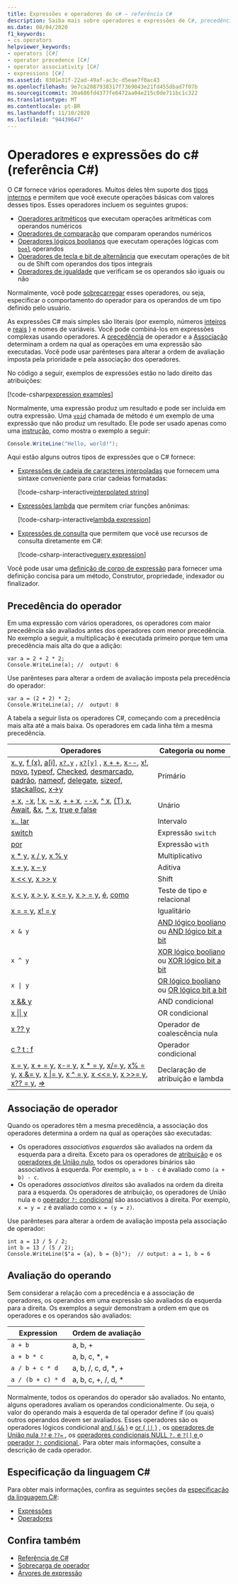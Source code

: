 ```yaml
---
title: Expressões e operadores do c# – referência C#
description: Saiba mais sobre operadores e expressões de C#, precedência de operador e Associação de operador
ms.date: 08/04/2020
f1_keywords:
- cs.operators
helpviewer_keywords:
- operators [C#]
- operator precedence [C#]
- operator associativity [C#]
- expressions [C#]
ms.assetid: 0301e31f-22ad-49af-ac3c-d5eae7f0ac43
ms.openlocfilehash: 9e7ca2087938317f7369043e21fd455dbad7f07b
ms.sourcegitcommit: 30a686fd4377fe6472aa04e215c0de711bc1c322
ms.translationtype: MT
ms.contentlocale: pt-BR
ms.lasthandoff: 11/10/2020
ms.locfileid: "94439647"
---
```

# <a name="c-operators-and-expressions-c-reference"></a>Operadores e expressões do c# (referência C#)

O C# fornece vários operadores. Muitos deles têm suporte dos [tipos internos](../builtin-types/built-in-types.md) e permitem que você execute operações básicas com valores desses tipos. Esses operadores incluem os seguintes grupos:

- [Operadores aritméticos](arithmetic-operators.md) que executam operações aritméticas com operandos numéricos
- [Operadores de comparação](comparison-operators.md) que comparam operandos numéricos
- [Operadores lógicos boolianos](boolean-logical-operators.md) que executam operações lógicas com [`bool`](../builtin-types/bool.md) operandos
- [Operadores de tecla e bit de alternância](bitwise-and-shift-operators.md) que executam operações de bit ou de Shift com operandos dos tipos integrais
- [Operadores de igualdade](equality-operators.md) que verificam se os operandos são iguais ou não

Normalmente, você pode [sobrecarregar](operator-overloading.md) esses operadores, ou seja, especificar o comportamento do operador para os operandos de um tipo definido pelo usuário.

As expressões C# mais simples são literais (por exemplo, números [inteiros](../builtin-types/integral-numeric-types.md#integer-literals) e [reais](../builtin-types/floating-point-numeric-types.md#real-literals) ) e nomes de variáveis. Você pode combiná-los em expressões complexas usando operadores. A [precedência](#operator-precedence) de operador e a [Associação](#operator-associativity) determinam a ordem na qual as operações em uma expressão são executadas. Você pode usar parênteses para alterar a ordem de avaliação imposta pela prioridade e pela associação dos operadores.

No código a seguir, exemplos de expressões estão no lado direito das atribuições:

[!code-csharp[expression examples](snippets/shared/Overview.cs#Expressions)]

Normalmente, uma expressão produz um resultado e pode ser incluída em outra expressão. Uma [`void`](../builtin-types/void.md) chamada de método é um exemplo de uma expressão que não produz um resultado. Ele pode ser usado apenas como uma [instrução](../../programming-guide/statements-expressions-operators/statements.md), como mostra o exemplo a seguir:

```csharp
Console.WriteLine("Hello, world!");
```

Aqui estão alguns outros tipos de expressões que o C# fornece:

- [Expressões de cadeia de caracteres interpoladas](../tokens/interpolated.md) que fornecem uma sintaxe conveniente para criar cadeias formatadas:

  [!code-csharp-interactive[interpolated string](snippets/shared/Overview.cs#InterpolatedString)]

- [Expressões lambda](lambda-expressions.md) que permitem criar funções anônimas:

  [!code-csharp-interactive[lambda expression](snippets/shared/Overview.cs#Lambda)]

- [Expressões de consulta](../keywords/query-keywords.md) que permitem que você use recursos de consulta diretamente em C#:

  [!code-csharp-interactive[query expression](snippets/shared/Overview.cs#Query)]

Você pode usar uma [definição de corpo de expressão](../../programming-guide/statements-expressions-operators/expression-bodied-members.md) para fornecer uma definição concisa para um método, Construtor, propriedade, indexador ou finalizador.

## <a name="operator-precedence"></a>Precedência do operador

Em uma expressão com vários operadores, os operadores com maior precedência são avaliados antes dos operadores com menor precedência. No exemplo a seguir, a multiplicação é executada primeiro porque tem uma precedência mais alta do que a adição:

```csharp-interactive
var a = 2 + 2 * 2;
Console.WriteLine(a); //  output: 6
```

Use parênteses para alterar a ordem de avaliação imposta pela precedência do operador:

```csharp-interactive
var a = (2 + 2) * 2;
Console.WriteLine(a); //  output: 8
```

A tabela a seguir lista os operadores C#, começando com a precedência mais alta até a mais baixa. Os operadores em cada linha têm a mesma precedência.

| Operadores | Categoria ou nome |
| --------- | ---------------- |
| [x. y](member-access-operators.md#member-access-expression-), [f (x)](member-access-operators.md#invocation-expression-), [a&#91;i&#93;](member-access-operators.md#indexer-operator-), [`x?.y`](member-access-operators.md#null-conditional-operators--and-) , [`x?[y]`](member-access-operators.md#null-conditional-operators--and-) , [x + +](arithmetic-operators.md#increment-operator-), [x--](arithmetic-operators.md#decrement-operator---), [x!](null-forgiving.md), [novo](new-operator.md), [typeof](type-testing-and-cast.md#typeof-operator), [Checked](../keywords/checked.md), [desmarcado](../keywords/unchecked.md), [padrão](default.md), [nameof](nameof.md), [delegate](delegate-operator.md), [sizeof](sizeof.md), [stackalloc](stackalloc.md), [x->y](pointer-related-operators.md#pointer-member-access-operator--) | Primário |
| [+ x](arithmetic-operators.md#unary-plus-and-minus-operators), [-x](arithmetic-operators.md#unary-plus-and-minus-operators), [ \! x](boolean-logical-operators.md#logical-negation-operator-), [~ x](bitwise-and-shift-operators.md#bitwise-complement-operator-), [+ + x](arithmetic-operators.md#increment-operator-), [--x](arithmetic-operators.md#decrement-operator---), [^ x](member-access-operators.md#index-from-end-operator-), [(T) x](type-testing-and-cast.md#cast-expression), [Await](await.md), [&x](pointer-related-operators.md#address-of-operator-), [* x](pointer-related-operators.md#pointer-indirection-operator-), [true e false](true-false-operators.md) | Unário |
| [x.. Iar](member-access-operators.md#range-operator-) | Intervalo |
| [switch](switch-expression.md) | Expressão `switch` |
| [por](with-expression.md) | Expressão `with` |
| [x * y](arithmetic-operators.md#multiplication-operator-), [x / y](arithmetic-operators.md#division-operator-), [x % y](arithmetic-operators.md#remainder-operator-) | Multiplicativo|
| [x + y](arithmetic-operators.md#addition-operator-), [x – y](arithmetic-operators.md#subtraction-operator--) | Aditiva |
| [x \<\<  y](bitwise-and-shift-operators.md#left-shift-operator-), [x >> y](bitwise-and-shift-operators.md#right-shift-operator-) | Shift |
| [x \< y](comparison-operators.md#less-than-operator-), [x > y](comparison-operators.md#greater-than-operator-), [x \<= y](comparison-operators.md#less-than-or-equal-operator-), [x > = y](comparison-operators.md#greater-than-or-equal-operator-), [é](type-testing-and-cast.md#is-operator), [como](type-testing-and-cast.md#as-operator) | Teste de tipo e relacional |
| [x = = y](equality-operators.md#equality-operator-), [x! = y](equality-operators.md#inequality-operator-) | Igualitário |
| `x & y` | [AND lógico booliano](boolean-logical-operators.md#logical-and-operator-) ou [AND lógico bit a bit](bitwise-and-shift-operators.md#logical-and-operator-) |
| `x ^ y` | [XOR lógico booliano](boolean-logical-operators.md#logical-exclusive-or-operator-) ou [XOR lógico bit a bit](bitwise-and-shift-operators.md#logical-exclusive-or-operator-) |
| <code>x &#124; y</code> | [OR lógico booliano](boolean-logical-operators.md#logical-or-operator-) ou [OR lógico bit a bit](bitwise-and-shift-operators.md#logical-or-operator-) |
| [x && y](boolean-logical-operators.md#conditional-logical-and-operator-) | AND condicional |
| [x &#124;&#124; y](boolean-logical-operators.md#conditional-logical-or-operator-) | OR condicional |
| [x ?? y](null-coalescing-operator.md) | Operador de coalescência nula |
| [c ? t : f](conditional-operator.md) | Operador condicional |
| [x = y](assignment-operator.md), [x + = y](arithmetic-operators.md#compound-assignment), [x-= y](arithmetic-operators.md#compound-assignment), [x * = y](arithmetic-operators.md#compound-assignment), [x/= y](arithmetic-operators.md#compound-assignment), [x% = y](arithmetic-operators.md#compound-assignment), [x &= y](boolean-logical-operators.md#compound-assignment), [x &#124;= y](boolean-logical-operators.md#compound-assignment), [x ^ = y](boolean-logical-operators.md#compound-assignment), [x <<= y](bitwise-and-shift-operators.md#compound-assignment), [x >>= y](bitwise-and-shift-operators.md#compound-assignment), [x?? = y](null-coalescing-operator.md), [=>](lambda-operator.md) | Declaração de atribuição e lambda |

## <a name="operator-associativity"></a>Associação de operador

Quando os operadores têm a mesma precedência, a associação dos operadores determina a ordem na qual as operações são executadas:

- Os operadores *associativos esquerdos* são avaliados na ordem da esquerda para a direita. Exceto para os operadores de [atribuição](assignment-operator.md) e os [operadores de União nulo](null-coalescing-operator.md), todos os operadores binários são associativos à esquerda. Por exemplo, `a + b - c` é avaliado como `(a + b) - c`.
- Os operadores *associativos direitos* são avaliados na ordem da direita para a esquerda. Os operadores de atribuição, os operadores de União nula e o [operador `?:` condicional](conditional-operator.md) são associativos à direita. Por exemplo, `x = y = z` é avaliado como `x = (y = z)`.

Use parênteses para alterar a ordem de avaliação imposta pela associação de operador:

```csharp-interactive
int a = 13 / 5 / 2;
int b = 13 / (5 / 2);
Console.WriteLine($"a = {a}, b = {b}");  // output: a = 1, b = 6
```

## <a name="operand-evaluation"></a>Avaliação do operando

Sem considerar a relação com a precedência e a associação de operadores, os operandos em uma expressão são avaliados da esquerda para a direita. Os exemplos a seguir demonstram a ordem em que os operadores e os operandos são avaliados:

| Expression | Ordem de avaliação |
| ---------- | ------------------- |
|`a + b`|a, b, +|
|`a + b * c`|a, b, c, *, +|
|`a / b + c * d`|a, b, /, c, d, *, +|
|`a / (b + c) * d`|a, b, c, +, /, d, *|

Normalmente, todos os operandos do operador são avaliados. No entanto, alguns operadores avaliam os operandos condicionalmente. Ou seja, o valor do operando mais à esquerda de tal operador define if (ou quais) outros operandos devem ser avaliados. Esses operadores são os operadores lógicos condicional [and ( `&&` )](boolean-logical-operators.md#conditional-logical-and-operator-) e [or ( `||` )](boolean-logical-operators.md#conditional-logical-or-operator-) , os [operadores de União nula `??` e `??=` ](null-coalescing-operator.md), os [operadores condicionais NULL `?.` e `?[]` e ](member-access-operators.md#null-conditional-operators--and-)o [operador `?:` condicional ](conditional-operator.md). Para obter mais informações, consulte a descrição de cada operador.

## <a name="c-language-specification"></a>Especificação da linguagem C#

Para obter mais informações, confira as seguintes seções da [especificação da linguagem C#](~/_csharplang/spec/introduction.md):

- [Expressões](~/_csharplang/spec/expressions.md)
- [Operadores](~/_csharplang/spec/expressions.md#operators)

## <a name="see-also"></a>Confira também

- [Referência de C#](../index.md)
- [Sobrecarga de operador](operator-overloading.md)
- [Árvores de expressão](../../programming-guide/concepts/expression-trees/index.md)
